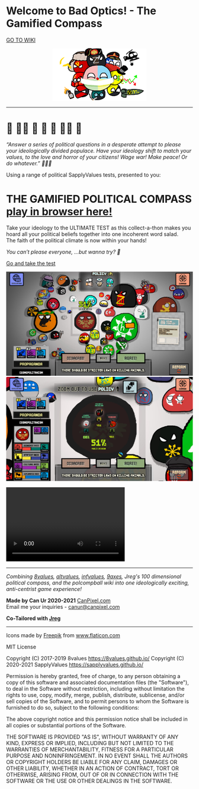 <p align='center'>

# Welcome to Bad Optics! - The Gamified Compass

</p>

<a href='https://github.com/CanPixel/BadOptics/wiki' >GO TO WIKI</a>

<p align='center'>
<img src='https://github.com/CanPixel/BadOptics/blob/Wiki-Icons/IMG_3149.PNG' width='50%'>

</p>

<hr>

# 👀 👨🏻 🧠 💭 🎩 🏴‍☠️ 💸 

_“Answer a series of political questions in a desperate attempt to please your ideologically divided populace. Have your ideology shift to match your values, to the love and horror of your citizens! Wage war! Make peace! Or do whatever.” 👔👨🏻_


Using a range of political SapplyValues tests, presented to you:
# THE GAMIFIED POLITICAL COMPASS [play in browser here!](https://canpixel.com/BadOptics/)

Take your ideology to the ULTIMATE TEST as this collect-a-thon makes you hoard all your political beliefs together into one incoherent word salad.  
The faith of the political climate is now within your hands!

_You can’t please everyone,
...but wanna try? 👀_


[Go and take the test](https://canpixel.github.io/BadOptics/)



<img src='https://github.com/CanPixel/BadOptics/blob/Wiki-Icons/wiki_game.jpg'>

<img src='https://github.com/CanPixel/BadOptics/blob/Wiki-Icons/wiki_game2.jpg'>


<video src="https://drive.google.com/file/d/1CHgiDE1Ip8xilfWeUEi4lX-jr3umPxud/view?usp=sharing" width="320" height="200" controls preload></video>

<hr>

_Combining [8values](https://github.com/8values/), [altvalues](https://github.com/altvalues/), [infvalues](https://github.com/infvalues/), [9axes](https://github.com/9axes/), Jreg's 100 dimensional political compass, and the polcompball wiki into one ideologically exciting, anti-centrist game experience!_

__Made by Can Ur
2020-2021__
[CanPixel.com](https://canpixel.com/gameprojects.php)
<br>
Email me your inquiries - canur@canpixel.com

__Co-Tailored with <a href='https://www.youtube.com/user/flavacrava' target='_blank'>Jreg</a>__


---

<div>Icons made by <a href="https://www.freepik.com" title="Freepik">Freepik</a> from <a href="https://www.flaticon.com/" title="Flaticon">www.flaticon.com</a></div>


MIT License


Copyright (C) 2017-2019 8values <https://8values.github.io/>
Copyright (C) 2020-2021 SapplyValues <https://sapplyvalues.github.io/>

Permission is hereby granted, free of charge, to any person obtaining a copy of
this software and associated documentation files (the "Software"), to deal in
the Software without restriction, including without limitation the rights to
use, copy, modify, merge, publish, distribute, sublicense, and/or sell copies
of the Software, and to permit persons to whom the Software is furnished to do
so, subject to the following conditions:

The above copyright notice and this permission notice shall be included in all
copies or substantial portions of the Software.

THE SOFTWARE IS PROVIDED "AS IS", WITHOUT WARRANTY OF ANY KIND, EXPRESS OR
IMPLIED, INCLUDING BUT NOT LIMITED TO THE WARRANTIES OF MERCHANTABILITY,
FITNESS FOR A PARTICULAR PURPOSE AND NONINFRINGEMENT. IN NO EVENT SHALL THE
AUTHORS OR COPYRIGHT HOLDERS BE LIABLE FOR ANY CLAIM, DAMAGES OR OTHER
LIABILITY, WHETHER IN AN ACTION OF CONTRACT, TORT OR OTHERWISE, ARISING FROM,
OUT OF OR IN CONNECTION WITH THE SOFTWARE OR THE USE OR OTHER DEALINGS IN THE
SOFTWARE.
